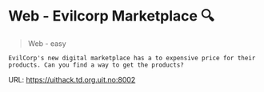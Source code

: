 # Web - Evilcorp Marketplace 🔍

> Web - easy

    EvilCorp's new digital marketplace has a to expensive price for their products. Can you find a way to get the products?

URL: <https://uithack.td.org.uit.no:8002>
